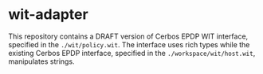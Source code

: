 # wit-adapter

This repository contains a DRAFT version of Cerbos EPDP WIT interface, specified in the `./wit/policy.wit`.
The interface uses rich types while the existing Cerbos EPDP interface, specified in the `./workspace/wit/host.wit`, manipulates strings.
